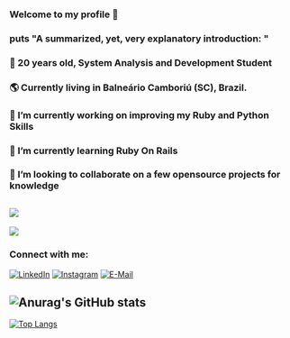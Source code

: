 ### Welcome to my profile 👋

<!--
**leonardomrDev/leonardomrDev** is a ✨ _special_ ✨ repository because its `README.md` (this file) appears on your GitHub profile.
-->

### puts "A summarized, yet, very explanatory introduction: "

### 🙇 20 years old, System Analysis and Development Student
### 🌎 Currently living in Balneário Camboriú (SC), Brazil.
### 🔭 I’m currently working on improving my Ruby and Python Skills
### 🌱 I’m currently learning Ruby On Rails
### 👯 I’m looking to collaborate on a few opensource projects for knowledge
<!-- 📫 How to reach me: [E-Mail](mailto:leonardomr@protonmail.com?subject=[GitHub]%20Leonardo%20Martins) -->

![](https://img.shields.io/badge/Code-Python-informational?style=flat&logo=python&logoColor=white&color=2bbc8a)
---------------------------------------------------------------
![](https://img.shields.io/badge/Code-Ruby-informational?style=flat&logo=ruby&logoColor=white&color=2bbc8a)

### Connect with me:

[![LinkedIn](https://img.shields.io/static/v1?label=LinkedIn&message=%20&color=yellow&logo=&style=flat-square&logoColor=white)](https://www.linkedin.com/in/leonardo-martins-593017183/)
[![Instagram](https://img.shields.io/static/v1?label=Instagram&message=%20&color=orange&logo=Instagram&style=flat-square&logoColor=white)](https://www.instagram.com/leonardomr8/)
[![E-Mail](https://img.shields.io/static/v1?label=E-Mail&message=%20&color=red&logo=gmail&style=flat-square&logoColor=white)](mailto:leonardomr@protonmail.com)

![Anurag's GitHub stats](https://github-readme-stats.vercel.app/api?username=leonardomrDev&theme=chartreuse-dark&show_icons=true)
---------------------------------------------------------------
[![Top Langs](https://github-readme-stats.vercel.app/api/top-langs/?username=leonardomrDev&theme=chartreuse-dark&show_icons=true)](https://github.com/anuraghazra/github-readme-stats)
